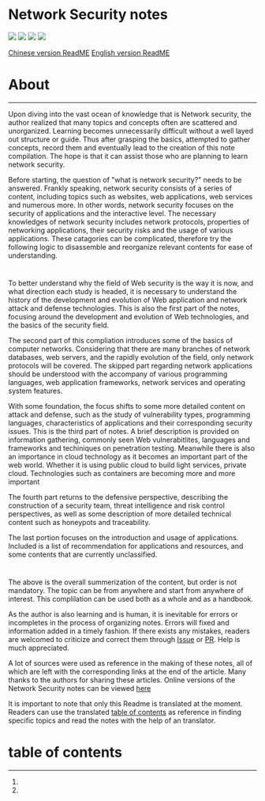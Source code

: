 # Network Security notes

![](https://img.shields.io/github/stars/lylemi/learn-web-hacking.svg)
![](https://img.shields.io/github/forks/lylemi/learn-web-hacking.svg)
![](https://img.shields.io/github/issues/lylemi/learn-web-hacking.svg)
![](https://img.shields.io/github/license/lylemi/learn-web-hacking.svg)

[Chinese version ReadME](https://github.com/LyleMi/Learn-Web-Hacking/blob/master/README.md) 
[English version ReadME](https://github.com/LyleMi/Learn-Web-Hacking/blob/master/README_en.md)
# About
---
Upon diving into the vast ocean of knowledge that is Network security, the author realized that many topics and concepts often are scattered and unorganized. Learning becomes unnecessarily difficult without a well layed out structure or guide. Thus after grasping the basics, attempted to gather concepts, record them and eventually lead to the creation of this note compilation. The hope is that it can assist those who are planning to learn network security.

Before starting, the question of "what is network security?" needs to be answered. Frankly speaking, network security consists of a series of content, including topics such as websites, web applications, web services and numerous more. In other words, network security focuses on the security of applications and the interactive level. The necessary knowledges of network security includes network protocols, properties of networking applications, their security risks and the usage of various applications. These catagories can be complicated, therefore try the following logic to disassemble and reorganize relevant contents for ease of understanding.

#

To better understand why the field of Web security is the way it is now, and what direction each study is headed, it is necessary to understand the history of the development and evolution of Web application and network attack and defense technologies. This is also the first part of the notes, focusing around the development and evolution of Web technologies, and the basics of the security field.

The second part of this compliation introduces some of the basics of computer networks. Considering that there are many branches of network databases, web servers, and the rapidly evolution of the field, only network protocols will be covered. The skipped part regarding network applications should be understood with the accompany of various programming languages, web application frameworks, network services and operating system features.

With some foundation, the focus shifts to some more detailed content on attack and defense, such as the study of vulnerability types, programming languages, characteristics of applications and their corresponding security issues. This is the third part of notes. A brief description is provided on information gathering, commonly seen Web vulnerabitlites, languages and frameworks and techiniques on penetration testing. Meanwhile there is also an importance in cloud technology as it becomes an important part of the web world. Whether it is using public cloud to build light services, private cloud. Technologies such as containers are becoming more and more important 

The fourth part returns to the defensive perspective, describing the construction of a security team, threat intelligence and risk control perspectives, as well as some description of more detailed technical content such as honeypots and traceability.

The last portion focuses on the introduction and usage of applications. Included is a list of recommendation for applications and resources, and some contents that are currently unclassified.

#
The above is the overall summerization of the content, but order is not mandatory. The topic can be from anywhere and start from anywhere of interest. This complilation can be used both as a whole and as a handbook.

As the author is also learning and is human, it is inevitable for errors or incompletes in the process of organizing notes. Errors will fixed and information added in a timely fashion. If there exists any mistakes, readers are welcomed to criticize and correct them through [Issue](https://github.com/LyleMi/Learn-Web-Hacking/issues/new) or [PR](https://github.com/LyleMi/Learn-Web-Hacking/pulls). Help is much appreciated.

A lot of sources were used as reference in the making of these notes, all of which are left with the corresponding links at the end of the article. Many thanks to the authors for sharing these articles. Online versions of the Network Security notes can be viewed [here](https://websec.readthedocs.io)

It is important to note that only this Readme is translated at the moment. Readers can use the translated [table of contents](#table-of-contents) as reference in finding specific topics and read the notes with the help of an translator.

# table of contents
---
1.
2.
